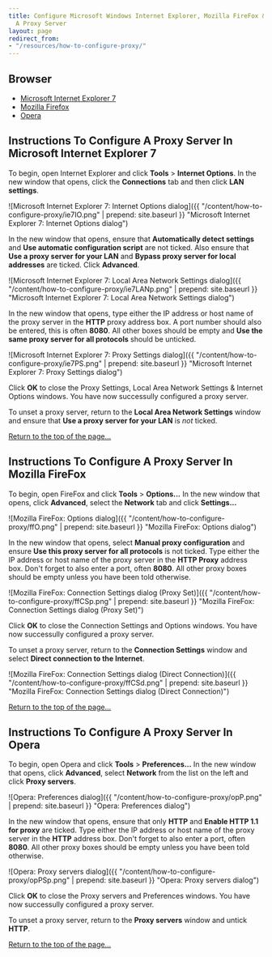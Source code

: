 ```yaml
---
title: Configure Microsoft Windows Internet Explorer, Mozilla FireFox & Opera To Use
  A Proxy Server
layout: page
redirect_from:
- "/resources/how-to-configure-proxy/"
---
```


## Browser

- [Microsoft Internet Explorer 7](#instructions-to-configure-a-proxy-server-in-microsoft-internet-explorer-7 "Instructions on how to configure Microsoft Internet Explorer 7 to use a proxy server")
- [Mozilla Firefox](#instructions-to-configure-a-proxy-server-in-mozilla-firefox "Instructions on how to configure Mozilla Firefox to use a proxy server")
- [Opera](#instructions-to-configure-a-proxy-server-in-opera "Instructions on how to configure Opera to use a proxy server")

## Instructions To Configure A Proxy Server In Microsoft Internet Explorer 7

To begin, open Internet Explorer and click **Tools** &gt; **Internet Options**. In the new window that opens, click the **Connections** tab and then click **LAN settings**.

![Microsoft Internet Explorer 7: Internet Options dialog]({{ "/content/how-to-configure-proxy/ie7IO.png" | prepend: site.baseurl }} "Microsoft Internet Explorer 7: Internet Options dialog")

In the new window that opens, ensure that **Automatically detect settings** and **Use automatic configuration script** are not ticked. Also ensure that **Use a proxy server for your LAN** and **Bypass proxy server for local addresses** are ticked. Click **Advanced**.

![Microsoft Internet Explorer 7: Local Area Network Settings dialog]({{ "/content/how-to-configure-proxy/ie7LANp.png" | prepend: site.baseurl }} "Microsoft Internet Explorer 7: Local Area Network Settings dialog")

In the new window that opens, type either the IP address or host name of the proxy server in the **HTTP** proxy address box. A port number should also be entered, this is often **8080**. All other boxes should be empty and **Use the same proxy server for all protocols** should be unticked.

![Microsoft Internet Explorer 7: Proxy Settings dialog]({{ "/content/how-to-configure-proxy/ie7PS.png" | prepend: site.baseurl }} "Microsoft Internet Explorer 7: Proxy Settings dialog")

Click **OK** to close the Proxy Settings, Local Area Network Settings &amp; Internet Options windows.  You have now successully configured a proxy server.

To unset a proxy server, return to the **Local Area Network Settings** window and ensure that **Use a proxy server for your LAN** is <em>not</em> ticked.
	
[Return to the top of the page...](#main "Go to the top of the page")

## Instructions To Configure A Proxy Server In Mozilla FireFox

To begin, open FireFox and click **Tools** &gt; **Options...** In the new window that opens, click **Advanced**, select the **Network** tab and click **Settings...**

![Mozilla FireFox: Options dialog]({{ "/content/how-to-configure-proxy/ffO.png" | prepend: site.baseurl }} "Mozilla FireFox: Options dialog")

In the new window that opens, select **Manual proxy configuration** and ensure **Use this proxy server for all protocols** is not ticked. Type either the IP address or host name of the proxy server in the **HTTP Proxy** address box. Don't forget to also enter a port, often **8080**. All other proxy boxes should be empty unless you have been told otherwise.

![Mozilla FireFox: Connection Settings dialog (Proxy Set)]({{ "/content/how-to-configure-proxy/ffCSp.png" | prepend: site.baseurl }} "Mozilla FireFox: Connection Settings dialog (Proxy Set)")

Click **OK** to close the Connection Settings and Options windows.  You have now successully configured a proxy server.

To unset a proxy server, return to the **Connection Settings** window and select **Direct connection to the Internet**.

![Mozilla FireFox: Connection Settings dialog (Direct Connection)]({{ "/content/how-to-configure-proxy/ffCSd.png" | prepend: site.baseurl }} "Mozilla FireFox: Connection Settings dialog (Direct Connection)")
	
[Return to the top of the page...](#main "Go to the top of the page")

## Instructions To Configure A Proxy Server In Opera

To begin, open Opera and click **Tools** &gt; **Preferences...** In the new window that opens, click **Advanced**, select **Network** from the list on the left and click **Proxy servers**.

![Opera: Preferences dialog]({{ "/content/how-to-configure-proxy/opP.png" | prepend: site.baseurl }} "Opera: Preferences dialog")

In the new window that opens, ensure that only **HTTP** and **Enable HTTP 1.1 for proxy** are ticked. Type either the IP address or host name of the proxy server in the **HTTP** address box. Don't forget to also enter a port, often **8080**. All other proxy boxes should be empty unless you have been told otherwise.

![Opera: Proxy servers dialog]({{ "/content/how-to-configure-proxy/opPSp.png" | prepend: site.baseurl }} "Opera: Proxy servers dialog")

Click **OK** to close the Proxy servers and Preferences windows.  You have now successully configured a proxy server.

To unset a proxy server, return to the **Proxy servers** window and untick **HTTP**.
	
[Return to the top of the page...](#main "Go to the top of the page")